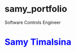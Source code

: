 # samy_portfolio
Software Controls Engineer 
<div>
  <h1><span style="color:blue">Samy Timalsina</span></h1>
 </div>
